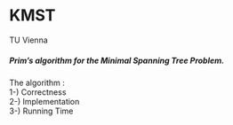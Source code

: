 # KMST
TU Vienna 

##### Prim’s algorithm for the Minimal Spanning Tree Problem.
The algorithm : </br>
1-) Correctness </br>
2-) Implementation </br>
3-) Running Time
